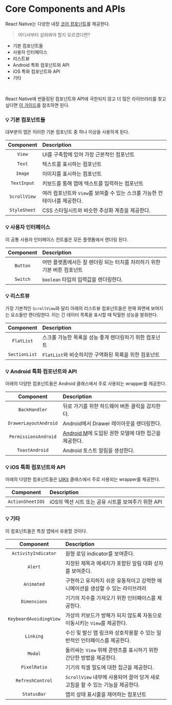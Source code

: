 # Core Components and APIs

React Native는 다양한 내장 [코어 컴포넌트](https://github.com/JeongwooHam/React-Native-Logs/blob/master/%40notes/React_Native_%EA%B3%B5%EC%8B%9D_%EB%AC%B8%EC%84%9C/Guides/01.%20The%20Basics/02.%20Core%20Components%20and%20Native%20Components.md)를 제공한다.

> 어디서부터 살펴봐야 할지 모르겠다면?

- 기본 컴포넌트들
- 사용자 인터페이스
- 리스트뷰
- Android 특화 컴포넌트와 API
- iOS 특화 컴포넌트와 API
- 기타

<br/>

React Native에 번들링된 컴포넌트와 API에 국한되지 않고 더 많은 라이브러리를 찾고 싶다면 [이 가이드](https://reactnative.dev/docs/libraries#finding-libraries)를 참조하면 된다.

### 💡 기본 컴포넌트들

대부분의 앱은 이러한 기본 컴포넌트 중 하나 이상을 사용하게 된다.

|  Component   | Description                                                                |
| :----------: | :------------------------------------------------------------------------- |
|    `View`    | UI를 구축함에 있어 가장 근본적인 컴포넌트                                  |
|    `Text`    | 텍스트를 표시하는 컴포넌트                                                 |
|   `Image`    | 이미지를 표시하는 컴포넌트                                                 |
| `TextInput`  | 키보드를 통해 앱에 텍스트를 입력하는 컴포넌트                              |
| `ScrollView` | 여러 컴포넌트와 `View`를 보여줄 수 있는 스크롤 가능한 컨테이너를 제공한다. |
| `StyleSheet` | CSS 스타일시트와 비슷한 추상화 계층을 제공한다.                            |

### 💡 사용자 인터페이스

이 공통 사용자 인터페이스 컨트롤은 모든 플랫폼에서 렌더링 된다.

| Component | Description                                                              |
| :-------: | :----------------------------------------------------------------------- |
| `Button`  | 어떤 플랫폼에서든 잘 렌더링 되는 터치를 처리하기 위한 기본 버튼 컴포넌트 |
| `Switch`  | `boolean` 타입의 입력값을 렌더링한다.                                    |

### 💡 리스트뷰

가장 기본적인 `ScrollView`와 달리 아래의 리스트뷰 컴포넌트들은 현재 화면에 보여지는 요소들만 렌더링한다.
이는 긴 데이터 목록을 표시할 때 탁월한 성능을 발휘한다.

|   Component   | Description                                             |
| :-----------: | :------------------------------------------------------ |
|  `FlatList`   | 스크롤 가능한 목록을 성능 좋게 렌더링하기 위한 컴포넌트 |
| `SectionList` | `FlatList`와 비슷하지만 구역화된 목록을 위한 컴포넌트   |

### 💡 Android 특화 컴포넌트와 API

아래의 다양한 컴포넌트들은 Android 클래스에서 주로 사용되는 wrapper를 제공한다.

|       Component       | Description                                                                                                          |
| :-------------------: | :------------------------------------------------------------------------------------------------------------------- |
|     `BackHandler`     | 뒤로 가기를 위한 하드웨어 버튼 클릭을 감지한다.                                                                      |
| `DrawerLayoutAndroid` | Android에서 Drawer 레이아웃을 렌더링한다.                                                                            |
| `PermissionsAndroid`  | [Android M](https://www.android.com/intl/ko_kr/versions/marshmallow-6-0/)에 도입된 권한 모델에 대한 접근을 제공한다. |
|    `ToastAndroid`     | Android 토스트 알림을 생성한다.                                                                                      |

### 💡 iOS 특화 컴포넌트와 API

아래의 다양한 컴포넌트들은 [UIKit](https://developer.apple.com/documentation/uikit) 클래스에서 주로 사용되는 wrapper를 제공한다.

|    Component     | Description                                        |
| :--------------: | :------------------------------------------------- |
| `ActionSheetIOS` | iOS의 액션 시트 또는 공유 시트를 보여주기 위한 API |

### 💡 기타

이 컴포넌트들은 특정 앱에서 유용할 것이다.

|       Component        | Description                                                                     |
| :--------------------: | :------------------------------------------------------------------------------ |
|  `ActivityIndicator`   | 원형 로딩 indicator를 보여준다.                                                 |
|        `Alert`         | 지정된 제목과 메세지가 포함된 알림 대화 상자를 보여준다.                        |
|       `Animated`       | 구현하고 유지하지 쉬운 유동적이고 강력한 애니메이션을 생성할 수 있는 라이브러리 |
|      `Dimensions`      | 기기의 치수를 가져오기 위한 인터페이스를 제공한다.                              |
| `KeyboardAvoidingView` | 가상의 키보드가 방해가 되지 않도록 자동으로 이동시키는 `View`를 제공한다.       |
|       `Linking`        | 수신 및 발신 앱 링크와 상호작용할 수 있는 일반적인 인터페이스를 제공한다.       |
|        `Modal`         | 둘러싸는 `View` 위헤 콘텐츠를 표시하기 위한 간단한 방법을 제공한다.             |
|      `PixelRatio`      | 기기의 픽셀 밀도에 대한 접근을 제공한다.                                        |
|    `RefreshControl`    | `ScrollView` 내부에 사용되어 끌어 당겨 새로고침을 할 수 있는 기능을 제공한다.   |
|      `StatusBar`       | 앱의 상태 표시줄을 제어하는 컴포넌트                                            |
